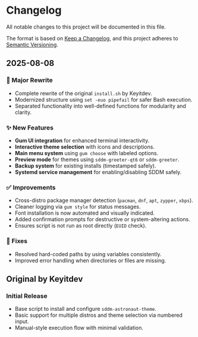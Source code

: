 # Changelog

All notable changes to this project will be documented in this file.

The format is based on [Keep a Changelog](https://keepachangelog.com/en/1.0.0/),
and this project adheres to [Semantic Versioning](https://semver.org/spec/v2.0.0.html).

## 2025-08-08

### 🚀 Major Rewrite
- Complete rewrite of the original `install.sh` by Keyitdev.
- Modernized structure using `set -euo pipefail` for safer Bash execution.
- Separated functionality into well-defined functions for modularity and clarity.

### ✨ New Features
- **Gum UI integration** for enhanced terminal interactivity.
- **Interactive theme selection** with icons and descriptions.
- **Main menu system** using `gum choose` with labeled options.
- **Preview mode** for themes using `sddm-greeter-qt6` or `sddm-greeter`.
- **Backup system** for existing installs (timestamped safely).
- **Systemd service management** for enabling/disabling SDDM safely.

### ✅ Improvements
- Cross-distro package manager detection (`pacman`, `dnf`, `apt`, `zypper`, `xbps`).
- Cleaner logging via `gum style` for status messages.
- Font installation is now automated and visually indicated.
- Added confirmation prompts for destructive or system-altering actions.
- Ensures script is not run as root directly (`EUID` check).

### 🐛 Fixes
- Resolved hard-coded paths by using variables consistently.
- Improved error handling when directories or files are missing.

## Original by Keyitdev

### Initial Release
- Base script to install and configure `sddm-astronaut-theme`.
- Basic support for multiple distros and theme selection via numbered input.
- Manual-style execution flow with minimal validation.

